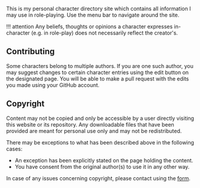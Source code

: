 This is my personal character directory site which contains all information I may use in role-playing. Use the menu bar to navigate around the site.

!!! attention
    Any beliefs, thoughts or opinions a character expresses in-character (e.g. in role-play) does not necessarily reflect the creator's.

## Contributing
Some characters belong to multiple authors. If you are one such author, you may suggest changes to certain character entries using the edit button on the designated page. You will be able to make a pull request with the edits you made using your GitHub account.

## Copyright
Content may not be copied and only be accessible by a user directly visiting this website or its repository. Any downloadable files that have been provided are meant for personal use only and may not be redistributed.

There may be exceptions to what has been described above in the following cases:
* An exception has been explicitly stated on the page holding the content.
* You have consent from the original author(s) to use it in any other way.

In case of any issues concerning copyright, please contact using the [form](/#contact).
